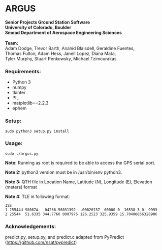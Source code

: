 ARGUS
=======

__Senior Projects Ground Station Software__<br />
__University of Colorado, Boulder__<br />
__Smead Department of Aerospace Engineering Sciences__ <br />
<br />
__Team:__ <br />
Adam Dodge, Trevor Barth, Anahid Blaisdell, Geraldine Fuentes,<br />
Thomas Fulton, Adam Hess, Janell Lopez, Diana Mata, <br />
Tyler Murphy, Stuart Penkowsky, Michael Tzimourakas

### Requirements:

  - Python 3
  - numpy
  - tkinter
  - PIL
  - matplotlib==2.2.3
  - ephem

### Setup:

```
sudo python3 setup.py install 
```

### Usage:

```sudo ./argus.py```

__Note:__ Running as root is required to be able to access the GPS serial port.

__Note 2:__ python3 version must be in /usr/bin/env python3.

__Note 3:__ QTH file in Location Name, Latitude (N), Longitude (E), Elevation (meters) format

__Note 4:__ TLE in following format:
```
ISS
1 25544U 98067A   04236.56031392  .00020137  00000-0  16538-3 0  9993
2 25544  51.6335 344.7760 0007976 126.2523 325.9359 15.70406856328906
```

### Acknowledgements:
predict.py, setup.py, and predict.c adapted from PyPredict (https://github.com/nsat/pypredict)
